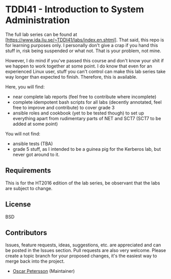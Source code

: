 # TDDI41 - Introduction to System Administration

The full lab series can be found at [https://www.ida.liu.se/~TDDI41/labs/index.en.shtml]. That said, this repo is for learning purposes only. I personally don't give a crap if you hand this stuff in, risk being suspended or what not. That is your problem, not mine.

However, I do mind if you've passed this course and don't know your shit if we happen to work together at some point. I do know that even for an experienced Linux user, stuff you can't control can make this lab series take way longer than expected to finish. Therefore, this is available.

Here, you will find:
- near complete lab reports (feel free to contribute where incomplete)
- complete idempotent bash scripts for all labs (decently annotated, feel free to improve and contribute) to cover grade 3
- ansible roles and cookbook (yet to be tested though) to set up everything apart from rudimentary parts of NET and SCT7 (SCT7 to be added at some point)

You will not find:
- ansible tests (TBA)
- grade 5 stuff, as I intended to be a guinea pig for the Kerberos lab, but never got around to it.

## Requirements
This is for the HT2016 edition of the lab series, be observant that the labs are subject to change.

## License

BSD

## Contributors

Issues, feature requests, ideas, suggestions, etc. are appreciated and can be posted in the Issues section. Pull requests are also very welcome. Please create a topic branch for your proposed changes, it's the easiest way to merge back into the project.

- [Oscar Petersson](https://github.com/oscpe262/) (Maintainer)
